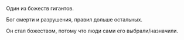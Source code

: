 Один из божеств гигантов. 

Бог смерти и разрушения, правил дольше остальных.

Он стал божеством, потому что люди сами его выбрали/назначили. 